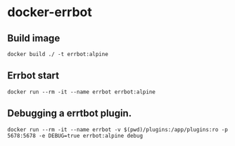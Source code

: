 # docker-errbot

## Build image
```
docker build ./ -t errbot:alpine
```

## Errbot start
```
docker run --rm -it --name errbot errbot:alpine
```

## Debugging a errtbot plugin.
```
docker run --rm -it --name errbot -v $(pwd)/plugins:/app/plugins:ro -p 5678:5678 -e DEBUG=true errbot:alpine debug
```
